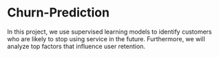 # Churn-Prediction
In this project, we use supervised learning models to identify customers who are likely to stop using service in the future. Furthermore, we will analyze top factors that influence user retention.
